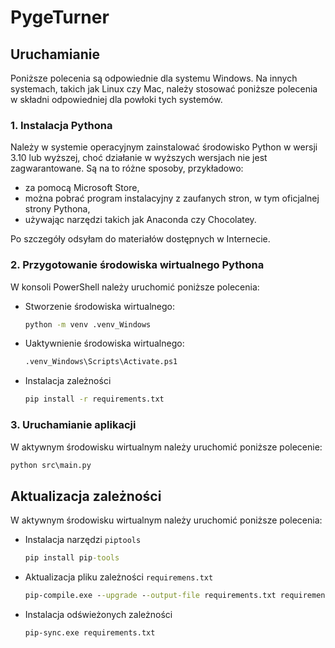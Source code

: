 # PygeTurner

## Uruchamianie

Poniższe polecenia są odpowiednie dla systemu Windows. Na innych systemach, takich jak Linux czy Mac, należy stosować poniższe polecenia w składni odpowiedniej dla powłoki tych systemów.

### 1. Instalacja Pythona
Należy w systemie operacyjnym zainstalować środowisko Python w wersji 3.10 lub wyższej, choć działanie w wyższych wersjach nie jest zagwarantowane. Są na to różne sposoby, przykładowo:
* za pomocą Microsoft Store,
* można pobrać program instalacyjny z zaufanych stron, w tym oficjalnej strony Pythona,
* używając narzędzi takich jak Anaconda czy Chocolatey.

Po szczegóły odsyłam do materiałów dostępnych w Internecie.

### 2. Przygotowanie środowiska wirtualnego Pythona
W konsoli PowerShell należy uruchomić poniższe polecenia:
* Stworzenie środowiska wirtualnego:
  ```bat
  python -m venv .venv_Windows
  ```
* Uaktywnienie środowiska wirtualnego:
  ```bat
  .venv_Windows\Scripts\Activate.ps1
  ```
* Instalacja zależności
  ```bat
  pip install -r requirements.txt
  ```

### 3. Uruchamianie aplikacji
W aktywnym środowisku wirtualnym należy uruchomić poniższe polecenie:
```bat
python src\main.py
```

## Aktualizacja zależności
W aktywnym środowisku wirtualnym należy uruchomić poniższe polecenia:
* Instalacja narzędzi `piptools`
  ```bat
  pip install pip-tools
  ```
* Aktualizacja pliku zależności `requiremens.txt`
  ```bat
  pip-compile.exe --upgrade --output-file requirements.txt requirements.in 
  ```
* Instalacja odświeżonych zależności
  ```bat
  pip-sync.exe requirements.txt
  ```